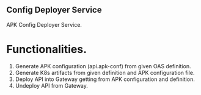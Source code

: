## Config Deployer Service

APK Config Deployer Service.

# Functionalities.

1. Generate APK configuration (api.apk-conf) from given OAS definition.
2. Generate K8s artifacts from given definition and APK configuration file.
3. Deploy API into Gateway getting from APK configuration and definition.
4. Undeploy API from Gateway.
